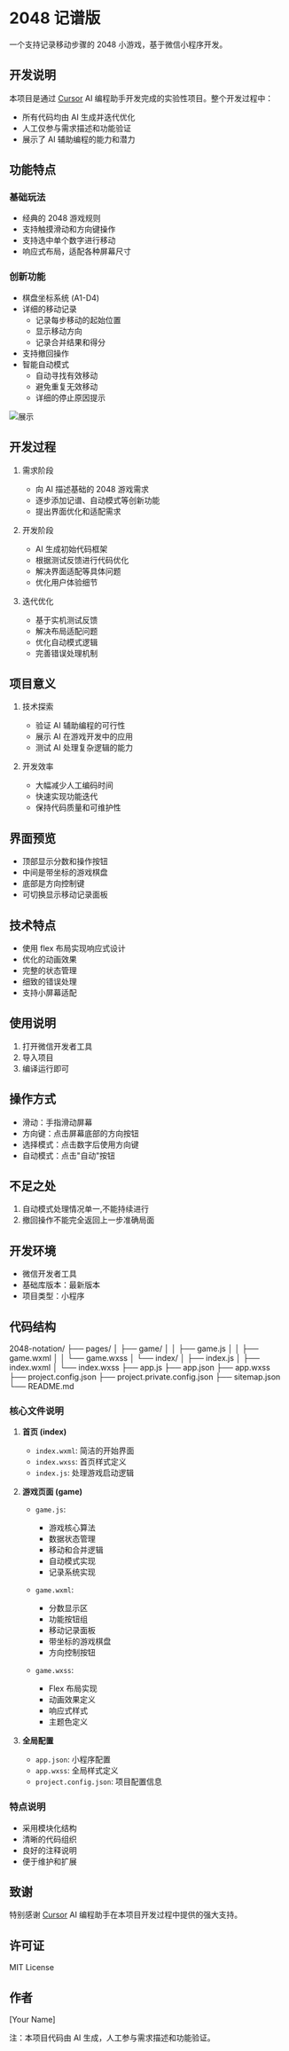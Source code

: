 # 2048 记谱版

一个支持记录移动步骤的 2048 小游戏，基于微信小程序开发。

## 开发说明

本项目是通过 [Cursor](https://cursor.sh/) AI 编程助手开发完成的实验性项目。整个开发过程中：
- 所有代码均由 AI 生成并迭代优化
- 人工仅参与需求描述和功能验证
- 展示了 AI 辅助编程的能力和潜力

## 功能特点

### 基础玩法
- 经典的 2048 游戏规则
- 支持触摸滑动和方向键操作
- 支持选中单个数字进行移动
- 响应式布局，适配各种屏幕尺寸

### 创新功能
- 棋盘坐标系统 (A1-D4)
- 详细的移动记录
  - 记录每步移动的起始位置
  - 显示移动方向
  - 记录合并结果和得分
- 支持撤回操作
- 智能自动模式
  - 自动寻找有效移动
  - 避免重复无效移动
  - 详细的停止原因提示


![展示](./01.gif)


## 开发过程

1. 需求阶段
   - 向 AI 描述基础的 2048 游戏需求
   - 逐步添加记谱、自动模式等创新功能
   - 提出界面优化和适配需求

2. 开发阶段
   - AI 生成初始代码框架
   - 根据测试反馈进行代码优化
   - 解决界面适配等具体问题
   - 优化用户体验细节

3. 迭代优化
   - 基于实机测试反馈
   - 解决布局适配问题
   - 优化自动模式逻辑
   - 完善错误处理机制

## 项目意义

1. 技术探索
   - 验证 AI 辅助编程的可行性
   - 展示 AI 在游戏开发中的应用
   - 测试 AI 处理复杂逻辑的能力

2. 开发效率
   - 大幅减少人工编码时间
   - 快速实现功能迭代
   - 保持代码质量和可维护性

## 界面预览

- 顶部显示分数和操作按钮
- 中间是带坐标的游戏棋盘
- 底部是方向控制键
- 可切换显示移动记录面板

## 技术特点

- 使用 flex 布局实现响应式设计
- 优化的动画效果
- 完整的状态管理
- 细致的错误处理
- 支持小屏幕适配

## 使用说明

1. 打开微信开发者工具
2. 导入项目
3. 编译运行即可

## 操作方式

- 滑动：手指滑动屏幕
- 方向键：点击屏幕底部的方向按钮
- 选择模式：点击数字后使用方向键
- 自动模式：点击"自动"按钮

## 不足之处
1. 自动模式处理情况单一,不能持续进行
2. 撤回操作不能完全返回上一步准确局面


## 开发环境

- 微信开发者工具
- 基础库版本：最新版本
- 项目类型：小程序

## 代码结构
2048-notation/
├── pages/
│   ├── game/
│   │   ├── game.js
│   │   ├── game.wxml
│   │   └── game.wxss
│   └── index/
│       ├── index.js
│       ├── index.wxml
│       └── index.wxss
├── app.js
├── app.json
├── app.wxss
├── project.config.json
├── project.private.config.json
├── sitemap.json
└── README.md



### 核心文件说明

1. **首页 (index)**
   - `index.wxml`: 简洁的开始界面
   - `index.wxss`: 首页样式定义
   - `index.js`: 处理游戏启动逻辑

2. **游戏页面 (game)**
   - `game.js`: 
     - 游戏核心算法
     - 数据状态管理
     - 移动和合并逻辑
     - 自动模式实现
     - 记录系统实现
   
   - `game.wxml`:
     - 分数显示区
     - 功能按钮组
     - 移动记录面板
     - 带坐标的游戏棋盘
     - 方向控制按钮
   
   - `game.wxss`:
     - Flex 布局实现
     - 动画效果定义
     - 响应式样式
     - 主题色定义

3. **全局配置**
   - `app.json`: 小程序配置
   - `app.wxss`: 全局样式定义
   - `project.config.json`: 项目配置信息

### 特点说明

- 采用模块化结构
- 清晰的代码组织
- 良好的注释说明
- 便于维护和扩展

## 致谢

特别感谢 [Cursor](https://cursor.sh/) AI 编程助手在本项目开发过程中提供的强大支持。

## 许可证

MIT License

## 作者

[Your Name]

注：本项目代码由 AI 生成，人工参与需求描述和功能验证。 